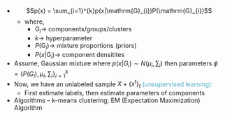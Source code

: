 - $$p(x) = \sum_{i=1}^{k}p(x|\mathrm{G}_{i})P(\mathrm{G}_{i})$$
	- where, 
		- $\mathrm{G}_{i} \to$ components/groups/clusters
		- $k \to$ hyperparameter
		- $P(\mathrm{G}_{i}) \to$ mixture proportions (priors)
		- $P(x|\mathrm{G}_{i}) \to$ component densitites
- Assume, Gaussian mixture where $p(x|G_{i}) \sim N\left( \mu_{i}, \sum_{i} \right)$ then parameters $\phi = \left\{ P(G_{i}), \mu_{i}, \sum_{i} \right\}_{i=1}^{k}$
- Now, we have an unlabeled sample $X+\{x^{t}\}_{t}$ <font color="#4bacc6">(unsupervised learning):</font>
	- First estimate labels, then estimate parameters of components
- Algorithms – k-means clustering; EM (Expectation Maximization) Algorithm